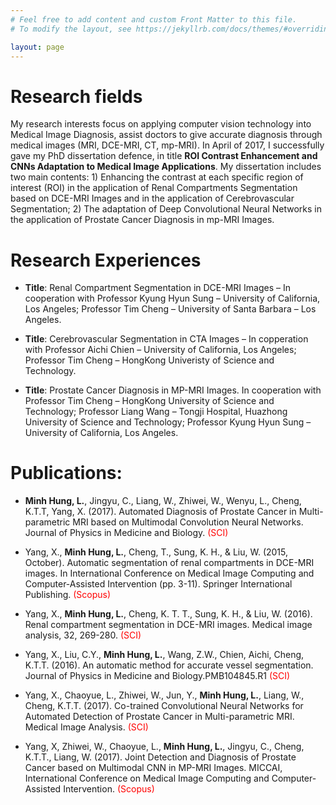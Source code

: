 ```yaml
---
# Feel free to add content and custom Front Matter to this file.
# To modify the layout, see https://jekyllrb.com/docs/themes/#overriding-theme-defaults

layout: page
---
```


[jekyll-organization]: https://github.com/chientr

# Research fields
My research interests focus on applying computer vision technology into Medical Image Diagnosis, assist doctors to give accurate diagnosis through medical images (MRI, DCE-MRI, CT, mp-MRI). In April of 2017, I successfully gave my PhD dissertation defence, in title **ROI Contrast Enhancement and CNNs Adaptation to Medical Image Applications**. My dissertation includes two main contents: 1) Enhancing the contrast at each specific region of interest (ROI) in the application of Renal Compartments Segmentation based on DCE-MRI Images and in the application of Cerebrovascular Segmentation; 2) The adaptation of Deep Convolutional Neural Networks in the application of Prostate Cancer Diagnosis in mp-MRI Images.
# Research Experiences
* **Title**: Renal Compartment Segmentation in DCE-MRI Images – In cooperation with Professor Kyung Hyun Sung – University of California, Los Angeles; Professor Tim Cheng – University of Santa Barbara – Los Angeles.

* **Title**: Cerebrovascular Segmentation in CTA Images – In copperation with Professor Aichi Chien – University of California, Los Angeles; Professor Tim Cheng – HongKong Univeristy of Science and Technology.

* **Title**: Prostate Cancer Diagnosis in MP-MRI Images. In cooperation with Professor Tim Cheng – HongKong University of Science and Technology; Professor Liang Wang – Tongji Hospital, Huazhong University of Science and Technology; Professor Kyung Hyun Sung – University of California, Los Angeles.

# Publications:
* **Minh Hung, L.**, Jingyu, C., Liang, W., Zhiwei, W., Wenyu, L., Cheng, K.T.T, Yang, X. (2017). Automated Diagnosis of Prostate Cancer in Multi-parametric MRI based on Multimodal Convolution Neural Networks. Journal of Physics in Medicine and Biology. <span style="color:red">(SCI)</span>

* Yang, X., **Minh Hung, L.**, Cheng, T., Sung, K. H., & Liu, W. (2015, October). Automatic segmentation of renal compartments in DCE-MRI images. In International Conference on Medical Image Computing and Computer-Assisted Intervention (pp. 3-11). Springer International Publishing. <span style="color:red">(Scopus)</span>

* Yang, X., **Minh Hung, L.**, Cheng, K. T. T., Sung, K. H., & Liu, W. (2016). Renal compartment segmentation in DCE-MRI images. Medical image analysis, 32, 269-280. <span style="color:red">(SCI)</span>

* Yang, X., Liu, C.Y., **Minh Hung, L.**, Wang, Z.W., Chien, Aichi, Cheng, K.T.T. (2016). An automatic method for accurate vessel segmentation. Journal of Physics in Medicine and Biology.PMB104845.R1 <span style="color:red">(SCI)</span>

* Yang, X., Chaoyue, L., Zhiwei, W., Jun, Y., **Minh Hung, L.**, Liang, W., Cheng, K.T.T. (2017). Co-trained Convolutional Neural Networks for Automated Detection of Prostate Cancer in Multi-parametric MRI. Medical Image Analysis. <span style="color:red">(SCI)</span>

* Yang, X, Zhiwei, W., Chaoyue, L., **Minh Hung, L.**, Jingyu, C., Cheng, K.T.T., Liang, W. (2017). Joint Detection and Diagnosis of Prostate Cancer based on Multimodal CNN in MP-MRI Images. MICCAI, International Conference on Medical Image Computing and Computer-Assisted Intervention. <span style="color:red">(Scopus)</span>
